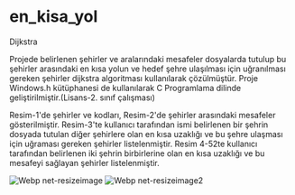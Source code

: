 # en_kisa_yol
Dijkstra

Projede belirlenen şehirler ve aralarındaki mesafeler dosyalarda tutulup bu şehirler arasındaki en kısa yolun ve hedef şehre ulaşılması için uğranılması gereken şehirler dijkstra algoritması kullanılarak çözülmüştür. Proje Windows.h kütüphanesi de kullanılarak C Programlama dilinde geliştirilmiştir.(Lisans-2. sınıf çalışması)

Resim-1'de şehirler ve kodları, Resim-2'de şehirler arasındaki mesafeler gösterilmiştir. Resim-3'te kullanıcı tarafından ismi belirlenen bir şehrin dosyada tutulan diğer şehirlere olan en kısa uzaklığı ve bu şehre ulaşması için uğraması gereken şehirler listelenmiştir. Resim 4-52te kullanıcı tarafından belirlenen iki şehrin birbirlerine olan en kısa uzaklığı ve bu mesafeyi sağlayan şehirler listelenmiştir.


![Webp net-resizeimage](https://user-images.githubusercontent.com/29898038/54072231-1615f000-4289-11e9-903d-32521a7086ce.jpg)
![Webp net-resizeimage2](https://user-images.githubusercontent.com/29898038/54072233-18784a00-4289-11e9-92af-69cc041653a5.jpg)
